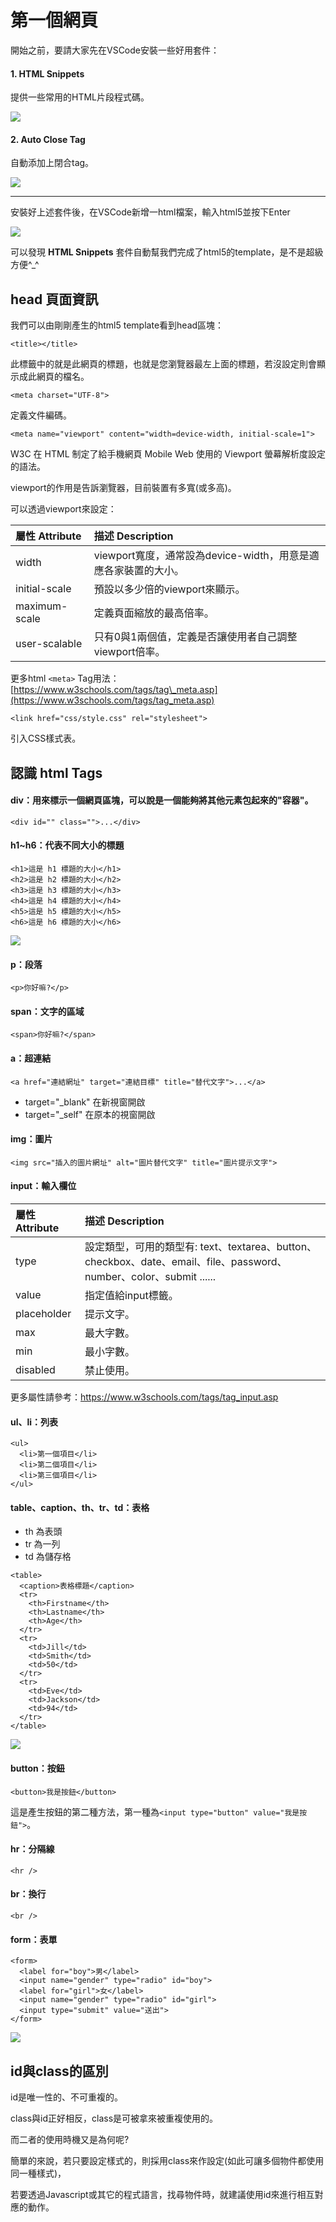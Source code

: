 # 第一個網頁

開始之前，要請大家先在VSCode安裝一些好用套件：

#### 1. **HTML Snippets**

提供一些常用的HTML片段程式碼。

![](/assets/html-plugin-1.png)

#### 2. Auto Close Tag

自動添加上閉合tag。

![](/assets/html-plugin-2.png)

---

安裝好上述套件後，在VSCode新增一html檔案，輸入html5並按下Enter

![](/assets/auto-html5.gif)

可以發現 **HTML Snippets** 套件自動幫我們完成了html5的template，是不是超級方便^_^

## head 頁面資訊

我們可以由剛剛產生的html5 template看到head區塊：

```
<title></title>
```

此標籤中的就是此網頁的標題，也就是您瀏覽器最左上面的標題，若沒設定則會顯示成此網頁的檔名。


```
<meta charset="UTF-8">
```

定義文件編碼。


```
<meta name="viewport" content="width=device-width, initial-scale=1">
```

W3C 在 HTML 制定了給手機網頁 Mobile Web 使用的 Viewport 螢幕解析度設定的語法。

viewport的作用是告訴瀏覽器，目前裝置有多寬\(或多高\)。

可以透過viewport來設定：

| 屬性 Attribute | 描述 Description                                               |
| :------------- | :------------------------------------------------------------- |
| width          | viewport寬度，通常設為device-width，用意是適應各家裝置的大小。 |
| initial-scale  | 預設以多少倍的viewport來顯示。                                 |
| maximum-scale  | 定義頁面縮放的最高倍率。                                       |
| user-scalable  | 只有0與1兩個值，定義是否讓使用者自己調整viewport倍率。         |

更多html `<meta>` Tag用法：[https://www.w3schools.com/tags/tag\_meta.asp](https://www.w3schools.com/tags/tag_meta.asp)


```
<link href="css/style.css" rel="stylesheet">
```

引入CSS樣式表。

## 認識 html Tags

#### div：用來標示一個網頁區塊，可以說是一個能夠將其他元素包起來的"容器"。

```
<div id="" class="">...</div>
```
#### h1~h6：代表不同大小的標題
```
<h1>這是 h1 標題的大小</h1>
<h2>這是 h2 標題的大小</h2>
<h3>這是 h3 標題的大小</h3>
<h4>這是 h4 標題的大小</h4>
<h5>這是 h5 標題的大小</h5>
<h6>這是 h6 標題的大小</h6>
```
![](/assets/h1toh6.png)

#### p：段落
```
<p>你好嘛?</p>
```

#### span：文字的區域
```
<span>你好嘛?</span>
```

#### a：超連結

```
<a href="連結網址" target="連結目標" title="替代文字">...</a>
```
- target="_blank"  在新視窗開啟
- target="_self"  在原本的視窗開啟

#### img：圖片
```
<img src="插入的圖片網址" alt="圖片替代文字" title="圖片提示文字">
```

#### input：輸入欄位
| 屬性 Attribute | 描述 Description                                                                                                    |
| :------------- | :------------------------------------------------------------------------------------------------------------------ |
| type           | 設定類型，可用的類型有: text、textarea、button、checkbox、date、email、file、password、number、color、submit ...... |
| value          | 指定值給input標籤。                                                                                                 |
| placeholder    | 提示文字。                                                                                                          |
| max            | 最大字數。                                                                                                          |
| min            | 最小字數。                                                                                                          |
| disabled       | 禁止使用。                                                                                                          |
更多屬性請參考：https://www.w3schools.com/tags/tag_input.asp


#### ul、li：列表
```
<ul>
  <li>第一個項目</li>
  <li>第二個項目</li>
  <li>第三個項目</li>
</ul>
```

#### table、caption、th、tr、td：表格
- th 為表頭
- tr 為一列
- td 為儲存格
```
<table>
  <caption>表格標題</caption>
  <tr>
    <th>Firstname</th>
    <th>Lastname</th> 
    <th>Age</th>
  </tr>
  <tr>
    <td>Jill</td>
    <td>Smith</td> 
    <td>50</td>
  </tr>
  <tr>
    <td>Eve</td>
    <td>Jackson</td> 
    <td>94</td>
  </tr>
</table>
```
![](/assets/html-table.png)

#### button：按鈕
```
<button>我是按鈕</button>
```
這是產生按鈕的第二種方法，第一種為`<input type="button" value="我是按鈕">`。

#### hr：分隔線
```
<hr />
```

#### br：換行
```
<br />
```

#### form：表單
```
<form>
  <label for="boy">男</label>
  <input name="gender" type="radio" id="boy">
  <label for="girl">女</label>
  <input name="gender" type="radio" id="girl">
  <input type="submit" value="送出">
</form>

```
![](/assets/html-form.png)

## id與class的區別
id是唯一性的、不可重複的。

class與id正好相反，class是可被拿來被重複使用的。

而二者的使用時機又是為何呢?

簡單的來說，若只要設定樣式的，則採用class來作設定(如此可讓多個物件都使用同一種樣式)，

若要透過Javascript或其它的程式語言，找尋物件時，就建議使用id來進行相互對應的動作。